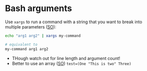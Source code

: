 # Bash arguments

Use `xargs` to run a command with a string that you want to break into multiple parameters ([SO](https://stackoverflow.com/a/39598334/125246)):

```bash
echo "arg1 arg2" | xargs my-command

# equivalent to
my-command arg1 arg2 
```

* THough watch out for line length and argument count!
* Better to use an array ([SO](https://stackoverflow.com/a/15857262/125246)) `test=(One "This is two" Three)`